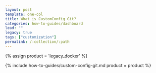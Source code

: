 ```yaml
---
layout: post
template: one-col
title: What is CustomConfig Git?
categories: how-to-guides/dashboard
lead: ""
legacy: true
tags: ["customization"]
permalink: /:collection/:path
---
```


{% assign product = 'legacy_docker' %}

{% include how-to-guides/custom-config-git.md product = product %}
